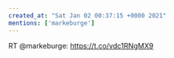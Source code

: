 ```yaml
---
created_at: "Sat Jan 02 00:37:15 +0000 2021"
mentions: ['markeburge']
---
```


RT @markeburge: https://t.co/vdc1RNgMX9